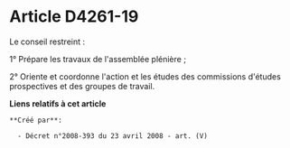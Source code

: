 # Article D4261-19

Le conseil restreint :

1° Prépare les travaux de l'assemblée plénière ;

2° Oriente et coordonne l'action et les études des commissions d'études prospectives et des groupes de travail.

**Liens relatifs à cet article**

	**Créé par**:

	  - Décret n°2008-393 du 23 avril 2008 - art. (V)
